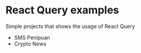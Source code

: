 # React Query examples

Simple projects that shows the usage of React Query
- SMS Penipuan
- Crypto News 
